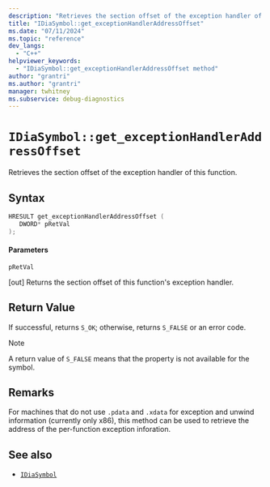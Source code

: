 ```yaml
---
description: "Retrieves the section offset of the exception handler of this function."
title: "IDiaSymbol::get_exceptionHandlerAddressOffset"
ms.date: "07/11/2024"
ms.topic: "reference"
dev_langs:
  - "C++"
helpviewer_keywords:
  - "IDiaSymbol::get_exceptionHandlerAddressOffset method"
author: "grantri"
ms.author: "grantri"
manager: twhitney
ms.subservice: debug-diagnostics
---
```

# `IDiaSymbol::get_exceptionHandlerAddressOffset`

Retrieves the section offset of the exception handler of this function.

## Syntax

```C++
HRESULT get_exceptionHandlerAddressOffset ( 
   DWORD* pRetVal
);
```

#### Parameters

 `pRetVal`

[out] Returns the section offset of this function's exception handler.

## Return Value

 If successful, returns `S_OK`; otherwise, returns `S_FALSE` or an error code.

> [!NOTE]
> A return value of `S_FALSE` means that the property is not available for the symbol.

## Remarks

For machines that do not use `.pdata` and `.xdata` for exception and unwind information (currently only x86), this method can be used to retrieve the address of the per-function exception inforation.

## See also

- [`IDiaSymbol`](../../debugger/debug-interface-access/idiasymbol.md)
